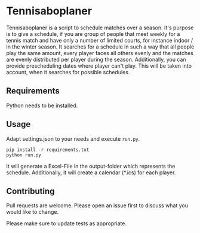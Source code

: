 # Tennisaboplaner

Tennisaboplaner is a script to schedule matches over a season. It's purpose is to give a schedule, if you are group of people that meet weekly for a tennis match and have only a number of limited courts, for instance indoor / in the winter season. It searches for a schedule in such a way that all people play the same amount, every player faces all others evenly and the matches are evenly distributed per player during the season. Additionally, you can provide prescheduling dates where player can't play. This will be taken into account, when it searches for possible schedules. 

## Requirements

Python needs to be installed.

## Usage

Adapt settings.json to your needs and execute `run.py`. 

```shell
pip install -r requirements.txt
python run.py
```

It will generate a Excel-File in the output-folder which represents the schedule. Additionally, it will create a calendar (*.ics) for each player. 

## Contributing

Pull requests are welcome. Please open an issue first
to discuss what you would like to change.

Please make sure to update tests as appropriate.
